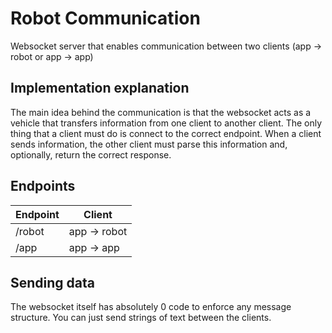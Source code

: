 # Robot Communication
Websocket server that enables communication between two clients (app -> robot or app -> app)

## Implementation explanation
The main idea behind the communication is that the websocket acts as a vehicle that transfers information from one client to another client. The only thing that a client must do is connect to the correct endpoint. When a client sends information, the other client must parse this information and, optionally, return the correct response.

## Endpoints
| Endpoint | Client       |
|----------|--------------|
| /robot   | app -> robot |
| /app     | app -> app   |

## Sending data
The websocket itself has absolutely 0 code to enforce any message structure. You can just send strings of text between the clients.
